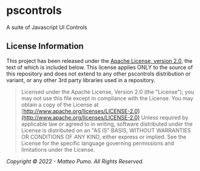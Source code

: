# pscontrols
A suite of Javascript UI Controls


## License Information
This project has been released under the [Apache License, version 2.0](http://www.apache.org/licenses/LICENSE-2.0.html), the text of which is included below. This license applies ONLY to the source of this repository and does not extend to any other pscontrols distribution or variant, or any other 3rd party libraries used in a repository.

> Licensed under the Apache License, Version 2.0 (the "License");
   you may not use this file except in compliance with the License.
   You may obtain a copy of the License at
> [http://www.apache.org/licenses/LICENSE-2.0](http://www.apache.org/licenses/LICENSE-2.0)
>  Unless required by applicable law or agreed to in writing, software
   distributed under the License is distributed on an "AS IS" BASIS,
   WITHOUT WARRANTIES OR CONDITIONS OF ANY KIND, either express or implied.
   See the License for the specific language governing permissions and
   limitations under the License.
   
*Copyright © 2022 - Matteo Pumo. All Rights Reserved.*
